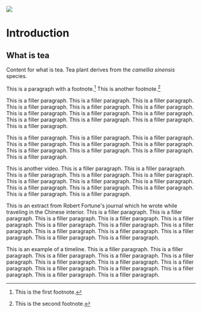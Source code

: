 <a href="https://www.juncture-digital.org"><img src="https://juncture-digital.github.io/juncture/static/images/ve-button.png"></a>

<param ve-config 
title="Tea"    
source-image="https://upload.wikimedia.org/wikipedia/commons/0/0f/Tea_estate_with_pluckers_%28NYPL_Hades-2359839-4044604%29.jpg"   
banner="https://upload.wikimedia.org/wikipedia/commons/0/0f/Tea_estate_with_pluckers_%28NYPL_Hades-2359839-4044604%29.jpg" 
height=100
author="Ciel Haviland, Marie Ngiam, Thais Perez"
layout="vertical">

# Introduction

## What is tea


Content for what is tea. Tea plant derives from the *camellia sinensis* species. 

This is a paragraph with a footnote.[^1] This is another footnote.[^2]

This is a filler paragraph. This is a filler paragraph. This is a filler paragraph. This is a filler paragraph. This is a filler paragraph. This is a filler paragraph. This is a filler paragraph. This is a filler paragraph. This is a filler paragraph. This is a filler paragraph. This is a filler paragraph. This is a filler paragraph. This is a filler paragraph.

<param ve-image
	   src="gh:mariengiam/plant-humanities-summerprogram/main/session-2/Camelliasinensisimage.jpg"
	   caption="Camellia sinensis">

This is a filler paragraph. This is a filler paragraph. This is a filler paragraph. This is a filler paragraph. This is a filler paragraph. This is a filler paragraph. This is a filler paragraph. This is a filler paragraph. This is a filler paragraph. This is a filler paragraph.

<param ve-compare
               src="wc:Tea_Time_by_Edward_Percy_Moran.jpg"
               caption="Contemporary and historical depictions of tea">
<param ve-compare
               src="wc:Tea_MET_DP224415.jpg">

<param ve-image
	   url="url"
	   caption="another image">

This is another video. This is a filler paragraph. This is a filler paragraph. This is a filler paragraph. This is a filler paragraph. This is a filler paragraph. This is a filler paragraph. This is a filler paragraph. This is a filler paragraph. This is a filler paragraph. This is a filler paragraph. This is a filler paragraph. This is a filler paragraph. This is a filler paragraph.

<param ve-video
               src="ExtFskrOHUQ"
			   start="0:14"
			   end="0:25">

This is an extract from Robert Fortune's journal which he wrote while traveling in the Chinese interior. This is a filler paragraph. This is a filler paragraph. This is a filler paragraph. This is a filler paragraph. This is a filler paragraph. This is a filler paragraph. This is a filler paragraph. This is a filler paragraph. This is a filler paragraph. This is a filler paragraph. This is a filler paragraph. This is a filler paragraph. This is a filler paragraph.

<param ve-iframe
               src="https://archive.org/details/mobot31753002814280/page/n17">
			   

This is an example of a timeline. This is a filler paragraph. This is a filler paragraph. This is a filler paragraph. This is a filler paragraph. This is a filler paragraph. This is a filler paragraph. This is a filler paragraph. This is a filler paragraph. This is a filler paragraph. This is a filler paragraph. This is a filler paragraph. This is a filler paragraph. This is a filler paragraph.

<param ve-iframe
	   src="https://cdn.knightlab.com/libs/timeline3/latest/embed/index.html?source=v2%3A2PACX-1vQzoHp-y4YzfErItnWlh4LLVjnRO6TGAjqzl1FbCOsY2815akgp078WqaxDY-h-suExFvOL5LDLQqmj&font=Default&lang=en&initial_zoom=2&width=100%25&height=650">





[^1]: This is the first footnote.
[^2]: This is the second footnote.



			   

	   
	   
	


